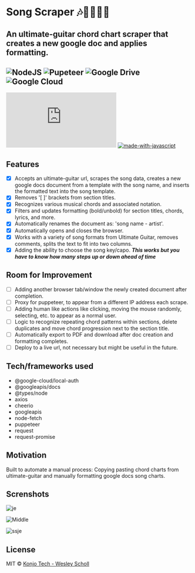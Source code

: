 # Song Scraper 🎶🎵🎸🎹📄

## An ultimate-guitar chord chart scraper that creates a new google doc and applies formatting.

![NodeJS](https://img.shields.io/badge/node.js-6DA55F?style=for-the-badge&logo=node.js&logoColor=white)
![Pupeteer](https://img.shields.io/badge/Puppeteer-40B5A4?style=for-the-badge&logo=Puppeteer&logoColor=white)
![Google Drive](https://img.shields.io/badge/Google%20Drive-4285F4?style=for-the-badge&logo=googledrive&logoColor=white)
![Google Cloud](https://img.shields.io/badge/GoogleCloud-%234285F4.svg?style=for-the-badge&logo=google-cloud&logoColor=white)
-
[![GitHub license](https://badgen.net/github/license/Naereen/Strapdown.js)](https://github.com/Naereen/StrapDown.js/blob/master/LICENSE)
[![made-with-javascript](https://img.shields.io/badge/Made%20with-JavaScript-1f425f.svg)](https://www.javascript.com)

## Features

- [x] Accepts an ultimate-guitar url, scrapes the song data, creates a new google docs document from a template with the song name, and inserts the formatted text into the song template.
- [x] Removes '[ ]' brackets from section titles.
- [x] Recognizes various musical chords and associated notation.
- [x] Filters and updates formatting (bold/unbold) for section titles, chords, lyrics, and more.
- [x] Automatically renames the document as: 'song name - artist'.
- [x] Automatically opens and closes the browser.
- [x] Works with a variety of song formats from Ultimate Guitar, removes comments, splits the text to fit into two columns.
- [x] Adding the ability to choose the song key/capo. ***This works but you have to know how many steps up or down ahead of time***

## Room for Improvement

- [ ] Adding another browser tab/window the newly created document after completion.
- [ ] Proxy for puppeteer, to appear from a different IP address each scrape.
- [ ] Adding human like actions like clicking, moving the mouse randomly, selecting, etc. to appear as a normal user.
- [ ] Logic to recognize repeating chord patterns within sections, delete duplicates and move chord progression next to the section title.
- [ ] Automatically export to PDF and download after doc creation and formatting completes.
- [ ] Deploy to a live url, not necessary but might be useful in the future.

## Tech/frameworks used

 - @google-cloud/local-auth
 - @googleapis/docs
 - @types/node
 - axios
 - cheerio
 - googleapis
 - node-fetch
 - puppeteer
 - request
 - request-promise

## Motivation

Built to automate a manual process: Copying pasting chord charts from ultimate-guitar and manually formatting google docs song charts.

## Screnshots

![je](https://user-images.githubusercontent.com/46323883/235279813-59508b30-e894-4488-b88e-c9ed06468d63.png)

![Middle](https://user-images.githubusercontent.com/46323883/235279818-5345229f-90d0-4423-b4e1-f601b8081260.png)

![ssje](https://user-images.githubusercontent.com/46323883/235279875-9a96ad1f-c4a7-4e3e-8eb7-eaf6f65d85dc.png)

## License

MIT © [Konjo Tech - Wesley Scholl](2023)
